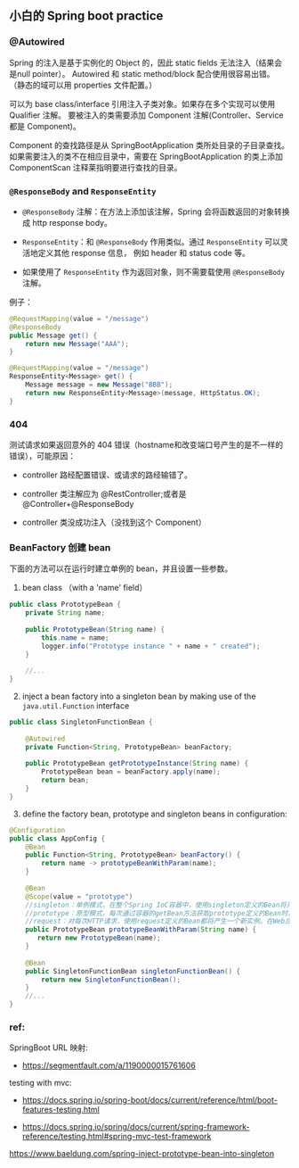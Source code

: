 
## 小白的 Spring boot practice

### @Autowired

Spring 的注入是基于实例化的 Object 的，因此 static fields 无法注入（结果会是null pointer）。
Autowired 和 static method/block 配合使用很容易出错。
（静态的域可以用 properties 文件配置。）

可以为 base class/interface 引用注入子类对象。如果存在多个实现可以使用 Qualifier 注解。
要被注入的类需要添加 Component 注解(Controller、Service都是 Component)。

Component 的查找路径是从 SpringBootApplication 类所处目录的子目录查找。
如果需要注入的类不在相应目录中，需要在 SpringBootApplication 的类上添加 ComponentScan 注释莱指明要进行查找的目录。

### `@ResponseBody` and `ResponseEntity`

- `@ResponseBody` 注解：在方法上添加该注解，Spring 会将函数返回的对象转换成 http response body。

- `ResponseEntity`：和 `@ResponseBody` 作用类似。通过 `ResponseEntity` 可以灵活地定义其他 response 信息，
例如 header 和 status code 等。

- 如果使用了 `ResponseEntity` 作为返回对象，则不需要载使用 `@ResponseBody` 注解。

例子：

```java
@RequestMapping(value = "/message")
@ResponseBody
public Message get() {
    return new Message("AAA");
}

@RequestMapping(value = "/message")
ResponseEntity<Message> get() {
    Message message = new Message("BBB");
    return new ResponseEntity<Message>(message, HttpStatus.OK);
}
```

### 404

测试请求如果返回意外的 404 错误（hostname和改变端口号产生的是不一样的错误），可能原因：

- controller 路经配置错误、或请求的路经输错了。

- controller 类注解应为 @RestController;或者是@Controller+@ResponseBody

- controller 类没成功注入（没找到这个 Component）


### BeanFactory 创建 bean

下面的方法可以在运行时建立单例的 bean，并且设置一些参数。

1. bean class （with a 'name' field）

```java
public class PrototypeBean {
    private String name;
     
    public PrototypeBean(String name) {
        this.name = name;
        logger.info("Prototype instance " + name + " created");
    }
 
    //...
}
```

2. inject a bean factory into a singleton bean by making use of the `java.util.Function` interface

```java
public class SingletonFunctionBean {
     
    @Autowired
    private Function<String, PrototypeBean> beanFactory;
     
    public PrototypeBean getPrototypeInstance(String name) {
        PrototypeBean bean = beanFactory.apply(name);
        return bean;
    }
}
```

3. define the factory bean, prototype and singleton beans in configuration:

```java
@Configuration
public class AppConfig {
    @Bean
    public Function<String, PrototypeBean> beanFactory() {
        return name -> prototypeBeanWithParam(name);
    } 
 
    @Bean
    @Scope(value = "prototype")
    //singleton：单例模式，在整个Spring IoC容器中，使用singleton定义的Bean将只有一个实例
    //prototype：原型模式，每次通过容器的getBean方法获取prototype定义的Bean时，都将产生一个新的Bean实例
    //request：对每次HTTP请求，使用request定义的Bean都将产生一个新实例。在Web应用中使用Spring时该作用域才有效
    public PrototypeBean prototypeBeanWithParam(String name) {
       return new PrototypeBean(name);
    }
     
    @Bean
    public SingletonFunctionBean singletonFunctionBean() {
        return new SingletonFunctionBean();
    }
    //...
}
```


### ref:

SpringBoot URL 映射: 

- https://segmentfault.com/a/1190000015761606

testing with mvc: 

- https://docs.spring.io/spring-boot/docs/current/reference/html/boot-features-testing.html

- https://docs.spring.io/spring/docs/current/spring-framework-reference/testing.html#spring-mvc-test-framework

https://www.baeldung.com/spring-inject-prototype-bean-into-singleton
